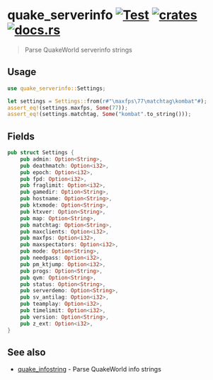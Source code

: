 # quake_serverinfo [![Test](https://github.com/vikpe/quake_serverinfo/actions/workflows/test.yml/badge.svg?branch=main)](https://github.com/vikpe/quake_serverinfo/actions/workflows/test.yml) [![crates](https://img.shields.io/crates/v/quake_serverinfo)](https://crates.io/crates/quake_serverinfo) [![docs.rs](https://img.shields.io/docsrs/quake_serverinfo)](https://docs.rs/quake_serverinfo/)

> Parse QuakeWorld serverinfo strings

## Usage

```rust
use quake_serverinfo::Settings;

let settings = Settings::from(r#"\maxfps\77\matchtag\kombat"#);
assert_eq!(settings.maxfps, Some(77));
assert_eq!(settings.matchtag, Some("kombat".to_string()));
```

## Fields

```rust
pub struct Settings {
    pub admin: Option<String>,
    pub deathmatch: Option<i32>,
    pub epoch: Option<i32>,
    pub fpd: Option<i32>,
    pub fraglimit: Option<i32>,
    pub gamedir: Option<String>,
    pub hostname: Option<String>,
    pub ktxmode: Option<String>,
    pub ktxver: Option<String>,
    pub map: Option<String>,
    pub matchtag: Option<String>,
    pub maxclients: Option<i32>,
    pub maxfps: Option<i32>,
    pub maxspectators: Option<i32>,
    pub mode: Option<String>,
    pub needpass: Option<i32>,
    pub pm_ktjump: Option<i32>,
    pub progs: Option<String>,
    pub qvm: Option<String>,
    pub status: Option<String>,
    pub serverdemo: Option<String>,
    pub sv_antilag: Option<i32>,
    pub teamplay: Option<i32>,
    pub timelimit: Option<i32>,
    pub version: Option<String>,
    pub z_ext: Option<i32>,
}
```

## See also

* [quake_infostring](https://github.com/vikpe/quake_infostring) - Parse QuakeWorld info strings
